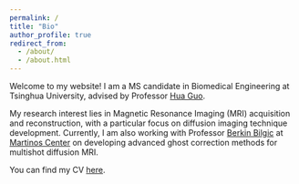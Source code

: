 ```yaml
---
permalink: /
title: "Bio"
author_profile: true
redirect_from: 
  - /about/
  - /about.html
---
```


Welcome to my website! I am a MS candidate in Biomedical Engineering at Tsinghua University, advised by Professor [Hua Guo](https://www.med.tsinghua.edu.cn/en/info/1173/1683.htm). 

My research interest lies in Magnetic Resonance Imaging (MRI) acquisition and reconstruction, with a particular focus on diffusion imaging technique development. Currently, I am also working with Professor [Berkin Bilgic](https://martinos.org/~berkin/) at [Martinos Center](https://www.martinos.org/) on developing advanced ghost correction methods for multishot diffusion MRI.

You can find my CV [here](/files/CV_Yuancheng_Jiang.pdf).